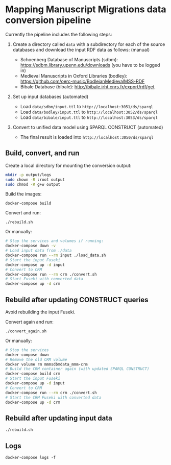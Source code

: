 # Mapping Manuscript Migrations data conversion pipeline

Currently the pipeline includes the following steps:

1. Create a directory called `data` with a subdirectory for each of the source databases and download the input RDF data as follows: (manual)
    * Schoenberg Database of Manuscripts (sdbm): https://sdbm.library.upenn.edu/downloads (you have to be logged in)
    * Medieval Manuscripts in Oxford Libraries (bodley): https://github.com/oerc-music/BodleianMedievalMSS-RDF
    * Bibale Database (bibale): http://bibale.irht.cnrs.fr/export/rdf/get

2. Set up input databases (automated)
    * Load `data/sdbm/input.ttl` to `http://localhost:3051/ds/sparql`
    * Load `data/bodley/input.ttl` to `http://localhost:3052/ds/sparql`
    * Load `data/bibale/input.ttl` to `http://localhost:3053/ds/sparql`

3. Convert to unified data model using SPARQL CONSTRUCT (automated)
    * The final result is loaded into `http://localhost:3050/ds/sparql`

## Build, convert, and run

Create a local directory for mounting the conversion output:

```bash
mkdir -p output/logs
sudo chown -R :root output
sudo chmod -R g+w output
```

Build the images:

`docker-compose build`

Convert and run:

`./rebuild.sh`

Or manually:

```bash
# Stop the services and volumes if running:
docker-compose down -v
# Load input data from ./data
docker-compose run --rm input ./load_data.sh
# Start the input Fuseki
docker-compose up -d input
# Convert to CRM
docker-compose run --rm crm ./convert.sh
# Start Fuseki with converted data
docker-compose up -d crm
```

## Rebuild after updating CONSTRUCT queries

Avoid rebuilding the input Fuseki.

Convert again and run:

`./convert_again.sh`

Or manually:

```bash
# Stop the services
docker-compose down
# Remove the old CRM volume
docker volume rm mmmsdbmdata_mmm-crm
# Build the CRM container again (with updated SPARQL CONSTRUCT)
docker-compose build crm
# Start the input Fuseki
docker-compose up -d input
# Convert to CRM
docker-compose run --rm crm ./convert.sh
# Start the CRM Fuseki with converted data
docker-compose up -d crm
```

## Rebuild after updating input data

```bash
./rebuild.sh
```


## Logs

`docker-compose logs -f`
